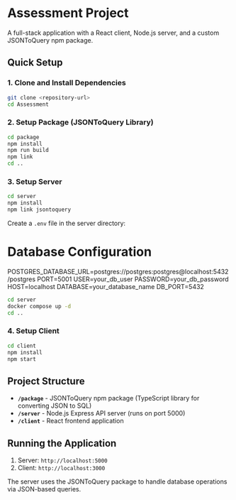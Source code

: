 # Assessment Project

A full-stack application with a React client, Node.js server, and a custom JSONToQuery npm package.

## Quick Setup

### 1. Clone and Install Dependencies

```bash
git clone <repository-url>
cd Assessment
```

### 2. Setup Package (JSONToQuery Library)

```bash
cd package
npm install
npm run build
npm link
cd ..
```

### 3. Setup Server

```bash
cd server
npm install
npm link jsontoquery
```

Create a `.env` file in the server directory:

# Database Configuration

POSTGRES_DATABASE_URL=postgres://postgres:postgres@localhost:5432/postgres
PORT=5001
USER=your_db_user
PASSWORD=your_db_password
HOST=localhost
DATABASE=your_database_name
DB_PORT=5432

```bash
cd server
docker compose up -d
cd ..
```

### 4. Setup Client

```bash
cd client
npm install
npm start
```

## Project Structure

- **`/package`** - JSONToQuery npm package (TypeScript library for converting JSON to SQL)
- **`/server`** - Node.js Express API server (runs on port 5000)
- **`/client`** - React frontend application

## Running the Application

1. Server: `http://localhost:5000`
2. Client: `http://localhost:3000`

The server uses the JSONToQuery package to handle database operations via JSON-based queries.
